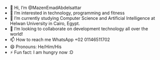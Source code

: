 - 👋 Hi, I’m @MazenEmadAbdelsattar
- 👀 I’m interested in technology, programming and fitness
- 🌱 I’m currently studying Computer Science and Artificial Intelligence at Helwan University in Cairo, Egypt.
- 💞️ I’m looking to collaborate on development technology all over the world!
- 📫 How to reach me WhatsApp +02 01146511702 
- 😄 Pronouns: He/Him/His
- ⚡ Fun fact: I am hungry now :D

<!---
MazenEmadAbdelsattar/MazenEmadAbdelsattar is a ✨ special ✨ repository because its `README.md` (this file) appears on your GitHub profile.
You can click the Preview link to take a look at your changes.
--->
